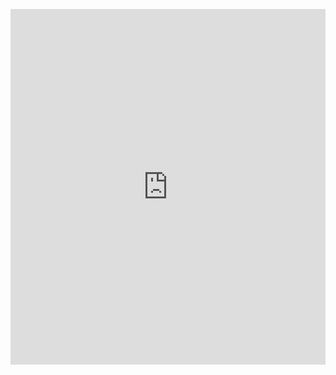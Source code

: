 <p><iframe allowfullscreen width="100%" height="569" class="google-slides-iframe" frameborder="0" scrolling="no" src="https://docs.google.com/presentation/d/e/2PACX-1vRhJG7SXVc5T8WpoPgBglgDXyjYauhJ1n-jBv6VMHPPE6TkJ109wSjmkgLzbs0w7xZ6FhIdYf0LKlF2/embed?start=false&amp;loop=false&amp;delayms=3000"></iframe></p>